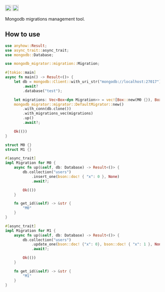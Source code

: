 [<img alt="github" src="https://img.shields.io/badge/github-kakoc/mongodb_migrator?style=for-the-badge&labelColor=555555&logo=github" height="20">](https://github.com/kakoc/mongodb_migrator)
[<img alt="build status" src="https://img.shields.io/travis/com/kakoc/mongodb_migrator?style=for-the-badge" height="20">](https://travis-ci.com/kakoc/mongodb_migrator)


<!-- [![Build Status](https://travis-ci.com/kakoc/mongodb_migrator.svg?token=x6zhjaVWsFLJA2pDjgQT&branch=main)](https://travis-ci.com/kakoc/mongodb_migrator) -->

Mongodb migrations management tool.

## How to use

```rust
use anyhow::Result;
use async_trait::async_trait;
use mongodb::Database;

use mongodb_migrator::migration::Migration;

#[tokio::main]
async fn main() -> Result<()> {
    let db = mongodb::Client::with_uri_str("mongodb://localhost:27017")
        .await?
        .database("test");

    let migrations: Vec<Box<dyn Migration>> = vec![Box::new(M0 {}), Box::new(M1 {})];
    mongodb_migrator::migrator::DefaultMigrator::new()
        .with_conn(db.clone())
        .with_migrations_vec(migrations)
        .up()
        .await?;

    Ok(())
}

struct M0 {}
struct M1 {}

#[async_trait]
impl Migration for M0 {
    async fn up(&self, db: Database) -> Result<()> {
        db.collection("users")
            .insert_one(bson::doc! { "x": 0 }, None)
            .await?;

        Ok(())
    }

    fn get_id(&self) -> &str {
        "M0"
    }
}

#[async_trait]
impl Migration for M1 {
    async fn up(&self, db: Database) -> Result<()> {
        db.collection("users")
            .update_one(bson::doc! {"x": 0}, bson::doc! { "x": 1 }, None)
            .await?;

        Ok(())
    }

    fn get_id(&self) -> &str {
        "M1"
    }
}
```
